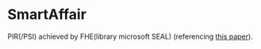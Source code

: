 # SmartAffair

PIR(/PSI) achieved by FHE(library microsoft SEAL) (referencing [this paper](https://dl.acm.org/doi/10.1145/3133956.3134061)).
